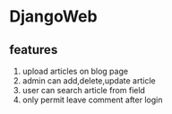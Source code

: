 # DjangoWeb
## features
  1. upload articles on blog page
  2. admin can add,delete,update article
  3. user can search article from field
  4. only permit leave comment after login 
